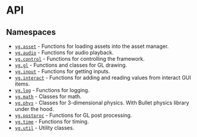 # API

## Namespaces

-   [`yg.asset`](yg_asset.md) - Functions for loading assets into the asset manager.
-   [`yg.audio`](yg_audio.md) - Functions for audio playback.
-   [`yg.control`](yg_control.md) - Functions for controlling the framework.
-   [`yg.gl`](yg_gl.md) - Functions and classes for GL drawing.
-   [`yg.input`](yg_input.md) - Functions for getting inputs.
-   [`yg.interact`](yg_interact.md) - Functions for adding and reading values from interact GUI items.
-   [`yg.log`](yg_log.md) - Functions for logging.
-   [`yg.math`](yg_math.md) - Classes for math.
-   [`yg.phys`](yg_phys.md) - Classes for 3-dimensional physics. With Bullet physics library under the hood.
-   [`yg.postproc`](yg_postproc.md) - Functions for GL post processing.
-   [`yg.time`](yg_time.md) - Functions for timing.
-   [`yg.util`](yg_util.md) - Utility classes.
